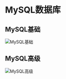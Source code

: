 
# MySQL数据库


## MySQL基础

![MySQL基础](https://cdn.jsdelivr.net/gh/AlbertYang0801/pic-bed@main/img/20211024212642.png)

## MySQL高级

![MySQL高级](https://cdn.jsdelivr.net/gh/AlbertYang0801/pic-bed@main/img/20211024212901.png)